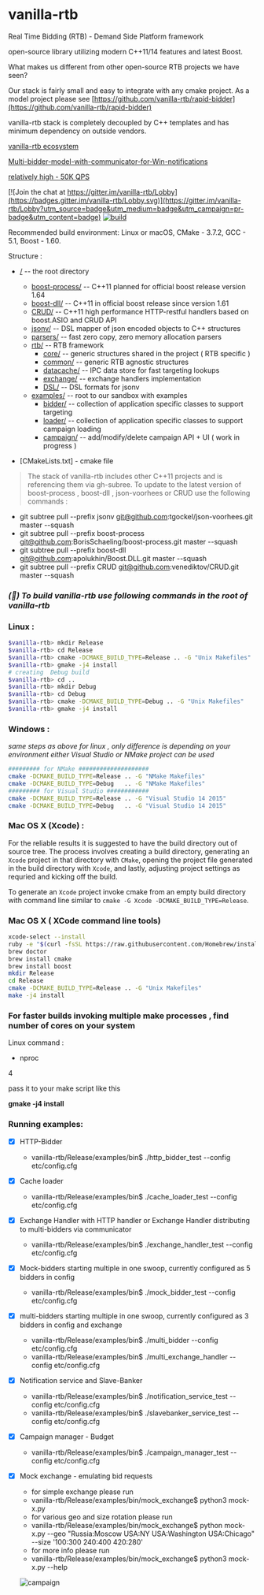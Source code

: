 # vanilla-rtb

Real Time Bidding (RTB) - Demand Side Platform framework

open-source library utilizing  modern C++11/14  features and latest Boost.

What makes us different from other open-source RTB projects we have seen?

Our stack is fairly small and easy to integrate with any cmake project. 
As a model project please see [https://github.com/vanilla-rtb/rapid-bidder](https://github.com/vanilla-rtb/rapid-bidder)

vanilla-rtb stack is completely decoupled by C++ templates and has minimum dependency on outside vendors.

[vanilla-rtb ecosystem](../../wiki)

[Multi-bidder-model-with-communicator-for-Win-notifications](../../wiki/Multi-bidder-model-with-communicator-for-Win-notifications)

[relatively high - 50K QPS](../../wiki/QPS-test)

[![Join the chat at https://gitter.im/vanilla-rtb/Lobby](https://badges.gitter.im/vanilla-rtb/Lobby.svg)](https://gitter.im/vanilla-rtb/Lobby?utm_source=badge&utm_medium=badge&utm_campaign=pr-badge&utm_content=badge) 
[![build ](https://travis-ci.org/venediktov/vanilla-rtb.svg?branch=master)](https://travis-ci.org/venediktov/vanilla-rtb)

Recommended build environment: Linux or macOS, CMake - 3.7.2, GCC - 5.1, Boost - 1.60.

Structure :
* [/](../../tree/master/) -- the root directory
   * [boost-process/](../../tree/master/boost-process/) -- C++11 planned for official boost release version 1.64
   * [boost-dll/](../../tree/master/boost-dll/) -- C++11 in official boost release since version 1.61
   * [CRUD/](../../tree/master/CRUD/) -- C++11 high performance HTTP-restful handlers based on boost.ASIO and CRUD API
   * [jsonv/](../../tree/master/jsonv/) -- DSL mapper of json encoded objects to C++ structures
   * [parsers/](../../tree/master/jsonv/) -- fast zero copy, zero memory allocation parsers
   * [rtb/](../../tree/master/rtb/) -- RTB framework
      * [core/](../../tree/master/rtb/core/) -- generic structures shared in the project ( RTB specific )
      * [common/](../../tree/master/rtb/common) -- generic RTB agnostic structures 
      * [datacache/](../../tree/master/rtb/datacache/) -- IPC data store for fast targeting lookups
      * [exchange/](../../tree/master/rtb/exchange) -- exchange handlers implementation
      * [DSL/](../../tree/master/rtb/DSL) --  DSL formats for jsonv
    * [examples/](../../tree/master/examples) -- root to our sandbox with examples
      * [bidder/](../../tree/master/examples/bidder) -- collection of application specific classes to support targeting
      * [loader/](../../tree/master/examples/loader) -- collection of application specific classes to support campaign loading
      * [campaign/](../../tree/master/examples/campaign) -- add/modify/delete campaign API + UI ( work in progress ) 
      
* [CMakeLists.txt] - cmake file

>The stack of vanilla-rtb includes other C++11 projects and is referencing them via gh-subree.
>To update to the latest version of boost-process , boost-dll , json-voorhees or CRUD  use the following commands \:

* git subtree pull --prefix jsonv git@github.com:tgockel/json-voorhees.git master --squash
* git subtree pull --prefix boost-process git@github.com:BorisSchaeling/boost-process.git master --squash
* git subtree pull --prefix boost-dll git@github.com:apolukhin/Boost.DLL.git master --squash
* git subtree pull --prefix CRUD git@github.com:venediktov/CRUD.git  master --squash



### *(&#x1F4D7;) To build vanilla-rtb use following commands in the root of vanilla-rtb*

### Linux \:

```bash
$vanilla-rtb> mkdir Release
$vanilla-rtb> cd Release
$vanilla-rtb> cmake -DCMAKE_BUILD_TYPE=Release .. -G "Unix Makefiles"
$vanilla-rtb> gmake -j4 install
# creating  Debug build
$vanilla-rtb> cd ..
$vanilla-rtb> mkdir Debug
$vanilla-rtb> cd Debug
$vanilla-rtb> cmake -DCMAKE_BUILD_TYPE=Debug .. -G "Unix Makefiles"
$vanilla-rtb> gmake -j4 install
```

### Windows \:
*same steps as above for linux , only difference is depending on your environment 
  either Visual Studio or NMake project can be used*
```bash
######### for NMake ####################
cmake -DCMAKE_BUILD_TYPE=Release .. -G "NMake Makefiles"
cmake -DCMAKE_BUILD_TYPE=Debug   .. -G "NMake Makefiles"
######### for Visual Studio ############
cmake -DCMAKE_BUILD_TYPE=Release .. -G "Visual Studio 14 2015"
cmake -DCMAKE_BUILD_TYPE=Debug   .. -G "Visual Studio 14 2015"
```
### Mac OS X (Xcode) \:
For the reliable results it is suggested to have the build directory out of source tree.
The process involves creating a build directory, generating an `Xcode` project in that directory with `CMake`,
opening the project file generated in the build directory with `Xcode`, and lastly, adjusting project
settings as requried and kicking off the build.

To generate an `Xcode` project invoke cmake from an empty build directory with command line similar to `cmake -G Xcode -DCMAKE_BUILD_TYPE=Release`.

### Mac OS X ( XCode command line tools)
```bash
xcode-select --install
ruby -e "$(curl -fsSL https://raw.githubusercontent.com/Homebrew/install/master/install)"
brew doctor
brew install cmake
brew install boost
mkdir Release
cd Release
cmake -DCMAKE_BUILD_TYPE=Release .. -G "Unix Makefiles"
make -j4 install
```

### For faster builds invoking multiple make processes  , find number of cores on your system
Linux command \: 
* nproc

4

pass it to your make script like this

**gmake -j4 install**

### Running examples\:
- [x] HTTP-Bidder
  * vanilla-rtb/Release/examples/bin$ ./http_bidder_test --config etc/config.cfg
- [x] Cache loader
  * vanilla-rtb/Release/examples/bin$ ./cache_loader_test --config etc/config.cfg
- [x] Exchange Handler with HTTP handler or Exchange Handler distributing to multi-bidders via communicator 
  * vanilla-rtb/Release/examples/bin$ ./exchange_handler_test --config etc/config.cfg
- [x] Mock-bidders starting multiple in one swoop,  currently configured as 5 bidders in config
  * vanilla-rtb/Release/examples/bin$ ./mock_bidder_test --config etc/config.cfg
- [x] multi-bidders starting multiple in one swoop,  currently configured as 3 bidders in config and exchange
  * vanilla-rtb/Release/examples/bin$ ./multi_bidder --config etc/config.cfg
  * vanilla-rtb/Release/examples/bin$ ./multi_exchange_handler --config etc/config.cfg
- [x] Notification service and Slave-Banker
  * vanilla-rtb/Release/examples/bin$ ./notification_service_test --config etc/config.cfg
  * vanilla-rtb/Release/examples/bin$ ./slavebanker_service_test --config etc/config.cfg
- [x] Campaign manager - Budget
  * vanilla-rtb/Release/examples/bin$ ./campaign_manager_test --config etc/config.cfg
- [x] Mock exchange - emulating bid requests
  * for simple exchange please run
  * vanilla-rtb/Release/examples/bin/mock_exchange$ python3 mock-x.py
  * for various geo and size rotation please run
  * vanilla-rtb/Release/examples/bin/mock_exchange$ python mock-x.py --geo "Russia:Moscow USA:NY USA:Washington USA:Chicago" --size '100:300 240:400 420:280'
  * for more info please run 
  * vanilla-rtb/Release/examples/bin/mock_exchange$ python3 mock-x.py --help
  
  
  ![campaign](https://github.com/venediktov/vanilla-rtb/wiki/images/WorkingBudgetButtons.png)  

